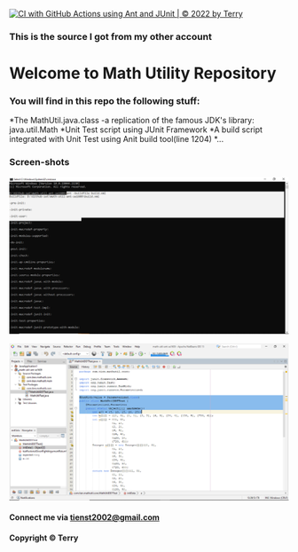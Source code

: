 [![CI with GitHub Actions using Ant and JUnit | © 2022 by Terry](https://github.com/Terry2002/math-util-ant-se1609/actions/workflows/ci-with-ant.yml/badge.svg)](https://github.com/Terry2002/math-util-ant-se1609/actions/workflows/ci-with-ant.yml)
### This is the source I got from my other account
# Welcome to Math Utility Repository

### You will find in this repo the following stuff:

*The MathUtil.java.class -a replication of the famous JDK's library: java.util.Math
*Unit Test script using JUnit Framework
*A build script integrated with Unit Test using Anit build tool(line 1204)
*...

### Screen-shots

![Build porcess with Ant](https://github.com/Terry2002/math-util-ant-se1609/blob/main/screen-shots/build-process-with-ant.png)

![DDT source code with JUnit](https://github.com/Terry2002/math-util-ant-se1609/blob/main/screen-shots/ddt-source-using-JUnit.png) 

#### Connect me via tienst2002@gmail.com

#### Copyright &#169; Terry
